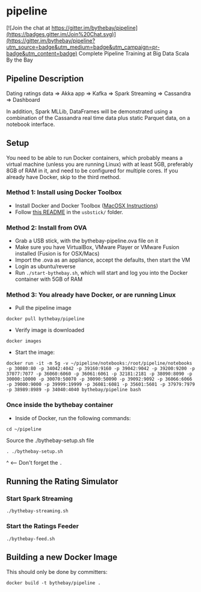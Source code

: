 # pipeline

[![Join the chat at https://gitter.im/bythebay/pipeline](https://badges.gitter.im/Join%20Chat.svg)](https://gitter.im/bythebay/pipeline?utm_source=badge&utm_medium=badge&utm_campaign=pr-badge&utm_content=badge)
Complete Pipeline Training at Big Data Scala By the Bay

## Pipeline Description

Dating ratings data => Akka app => Kafka => Spark Streaming => Cassandra => Dashboard

In addition, Spark MLLib, DataFrames will be demonstrated using a combination of the Cassandra real time data plus static Parquet data, on a notebook interface.

## Setup

You need to be able to run Docker containers, which probably means a virtual machine (unless you are running Linux) with at least 5GB, preferably 8GB of RAM in it, and need to be configured for multiple cores.  If you already have Docker, skip to the third method.

### Method 1: Install using Docker Toolbox

* Install Docker and Docker Toolbox ([MacOSX Instructions](http://docs.docker.com/mac/step_one/))
* Follow [this README](usbstick/README.md) in the `usbstick/` folder.

### Method 2: Install from OVA

* Grab a USB stick, with the bythebay-pipeline.ova file on it
* Make sure you have VirtualBox, VMware Player or VMware Fusion installed (Fusion is for OSX/Macs)
* Import the .ova as an appliance, accept the defaults, then start the VM
* Login as ubuntu/reverse
* Run `./start-bythebay.sh`, which will start and log you into the Docker container with 5GB of RAM

### Method 3: You already have Docker, or are running Linux

* Pull the pipeline image 
```
docker pull bythebay/pipeline
```
* Verify image is downloaded 
```
docker images
```

* Start the image:
```
docker run -it -m 5g -v ~/pipeline/notebooks:/root/pipeline/notebooks -p 30080:80 -p 34042:4042 -p 39160:9160 -p 39042:9042 -p 39200:9200 -p 37077:7077 -p 36060:6060 -p 36061:6061 -p 32181:2181 -p 38090:8090 -p 30000:10000 -p 30070:50070 -p 30090:50090 -p 39092:9092 -p 36066:6066 -p 39000:9000 -p 39999:19999 -p 36081:6081 -p 35601:5601 -p 37979:7979 -p 38989:8989 -p 34040:4040 bythebay/pipeline bash
```

### Once inside the bythebay container

* Inside of Docker, run the following commands:
```
cd ~/pipeline
```
Source the ./bythebay-setup.sh file
```
. ./bythebay-setup.sh
```
^ <-- Don't forget the `.`

## Running the Rating Simulator

### Start Spark Streaming
```
./bythebay-streaming.sh
```

### Start the Ratings Feeder
```
./bythebay-feed.sh
```

## Building a new Docker Image

This should only be done by committers:
```
docker build -t bythebay/pipeline .
```
